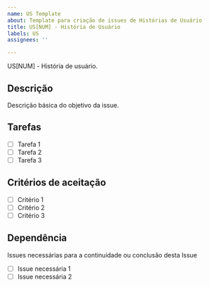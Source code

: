 ```yaml
---
name: US Template
about: Template para criação de issues de Histórias de Usuário
title: US[NUM] - História de Usuário
labels: US
assignees: ''

---
```


US[NUM] - História de usuário.

## Descrição

Descrição básica do objetivo da issue.

## Tarefas

- [ ] Tarefa 1
- [ ] Tarefa 2
- [ ] Tarefa 3

## Critérios de aceitação

- [ ] Critério 1
- [ ] Critério 2
- [ ] Critério 3

## Dependência

Issues necessárias para a continuidade ou conclusão desta Issue

- [ ] Issue necessária 1
- [ ] Issue necessária 2
